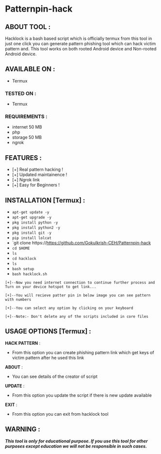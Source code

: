 # Patternpin-hack

## ABOUT TOOL :

Hacklock is a bash based script which is officially termux from this tool in just one click you can generate pattern phishing tool which can hack victim pattern and. This tool works on both rooted Android device and Non-rooted Android device.

## AVAILABLE ON :

* Termux

### TESTED ON :

* Termux

### REQUIREMENTS :
* internet 50 MB
* php
* storage 50 MB
* ngrok

## FEATURES :
* [+] Real pattern hacking !
* [+] Updated maintainence !
* [+] Ngrok link
* [+] Easy for Beginners !

## INSTALLATION [Termux] :

* `apt-get update -y`
* `apt-get upgrade -y`
* `pkg install python -y`
* `pkg install python2 -y`
* `pkg install git -y`
* `pip install lolcat`
* `git clone https://https://github.com/Gokulkrish-CEH/Patternpin-hack
* `cd $HOME`
* `ls`
* `cd hacklock`
*  `ls`
* `bash setup`
* `bash hacklock.sh`
```
[+]--Now you need internet connection to continue further process and Turn on your device hotspot to get link...

[+]--You will recieve patter pin in below image you can see pattern with numbers

[+]--You can select any option by clicking on your keyboard

[+]--Note:- Don't delete any of the scripts included in core files

```
## USAGE OPTIONS [Termux] :

__HACK PATTERN__ :
- From this option you can create phishing pattern link which get keys of victim pattern after he used this link

__ABOUT__ :
- You can see details of the creator of script

__UPDATE__ :
- From this option you update the script if there is new update available

__EXIT__ :
- From this option you can exit from hacklock tool 


## WARNING : 
***This tool is only for educational purpose. If you use this tool for other purposes except education we will not be responsible in such cases.***
